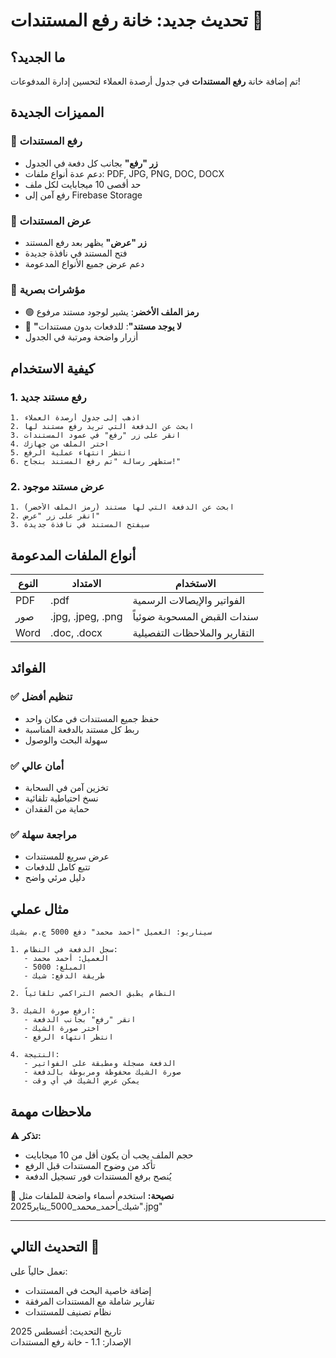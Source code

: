 # تحديث جديد: خانة رفع المستندات 📁

## ما الجديد؟

تم إضافة خانة **رفع المستندات** في جدول أرصدة العملاء لتحسين إدارة المدفوعات!

## المميزات الجديدة

### 🔹 رفع المستندات
- **زر "رفع"** بجانب كل دفعة في الجدول
- دعم عدة أنواع ملفات: PDF, JPG, PNG, DOC, DOCX
- حد أقصى 10 ميجابايت لكل ملف
- رفع آمن إلى Firebase Storage

### 🔹 عرض المستندات
- **زر "عرض"** يظهر بعد رفع المستند
- فتح المستند في نافذة جديدة
- دعم عرض جميع الأنواع المدعومة

### 🔹 مؤشرات بصرية
- 🟢 **رمز الملف الأخضر**: يشير لوجود مستند مرفوع
- 🔘 **"لا يوجد مستند"**: للدفعات بدون مستندات
- أزرار واضحة ومرتبة في الجدول

## كيفية الاستخدام

### 1. رفع مستند جديد
```
1. اذهب إلى جدول أرصدة العملاء
2. ابحث عن الدفعة التي تريد رفع مستند لها
3. انقر على زر "رفع" في عمود المستندات
4. اختر الملف من جهازك
5. انتظر انتهاء عملية الرفع
6. ستظهر رسالة "تم رفع المستند بنجاح!"
```

### 2. عرض مستند موجود
```
1. ابحث عن الدفعة التي لها مستند (رمز الملف الأخضر)
2. انقر على زر "عرض"
3. سيفتح المستند في نافذة جديدة
```

## أنواع الملفات المدعومة

| النوع | الامتداد | الاستخدام |
|-------|----------|-----------|
| PDF | .pdf | الفواتير والإيصالات الرسمية |
| صور | .jpg, .jpeg, .png | سندات القبض المسحوبة ضوئياً |
| Word | .doc, .docx | التقارير والملاحظات التفصيلية |

## الفوائد

### ✅ **تنظيم أفضل**
- حفظ جميع المستندات في مكان واحد
- ربط كل مستند بالدفعة المناسبة
- سهولة البحث والوصول

### ✅ **أمان عالي**
- تخزين آمن في السحابة
- نسخ احتياطية تلقائية
- حماية من الفقدان

### ✅ **مراجعة سهلة**
- عرض سريع للمستندات
- تتبع كامل للدفعات
- دليل مرئي واضح

## مثال عملي

```
سيناريو: العميل "أحمد محمد" دفع 5000 ج.م بشيك

1. سجل الدفعة في النظام:
   - العميل: أحمد محمد
   - المبلغ: 5000
   - طريقة الدفع: شيك

2. النظام يطبق الخصم التراكمي تلقائياً

3. ارفع صورة الشيك:
   - انقر "رفع" بجانب الدفعة
   - اختر صورة الشيك
   - انتظر انتهاء الرفع

4. النتيجة:
   - الدفعة مسجلة ومطبقة على الفواتير
   - صورة الشيك محفوظة ومربوطة بالدفعة
   - يمكن عرض الشيك في أي وقت
```

## ملاحظات مهمة

⚠️ **تذكر:**
- حجم الملف يجب أن يكون أقل من 10 ميجابايت
- تأكد من وضوح المستندات قبل الرفع
- يُنصح برفع المستندات فور تسجيل الدفعة

🎯 **نصيحة:**
استخدم أسماء واضحة للملفات مثل "شيك_أحمد_محمد_5000_يناير2025.jpg"

---

## التحديث التالي 🚀

نعمل حالياً على:
- إضافة خاصية البحث في المستندات
- تقارير شاملة مع المستندات المرفقة
- نظام تصنيف للمستندات

تاريخ التحديث: أغسطس 2025  
الإصدار: 1.1 - خانة رفع المستندات
